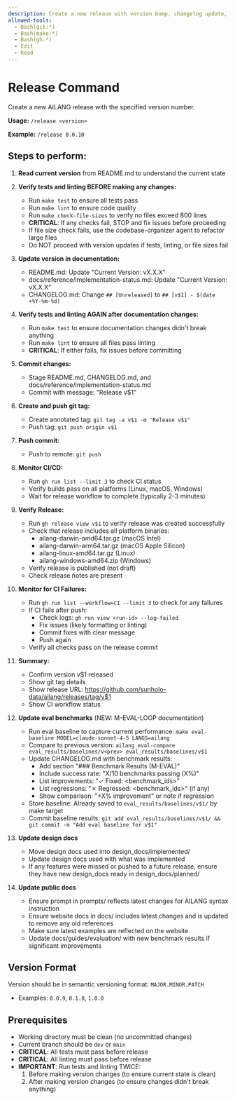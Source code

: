 ```yaml
---
description: Create a new release with version bump, changelog update, and git tag
allowed-tools:
  - Bash(git:*)
  - Bash(make:*)
  - Bash(gh:*)
  - Edit
  - Read
---
```


# Release Command

Create a new AILANG release with the specified version number.

**Usage:** `/release <version>`

**Example:** `/release 0.0.10`

## Steps to perform:

1. **Read current version** from README.md to understand the current state

2. **Verify tests and linting BEFORE making any changes:**
   - Run `make test` to ensure all tests pass
   - Run `make lint` to ensure code quality
   - Run `make check-file-sizes` to verify no files exceed 800 lines
   - **CRITICAL**: If any checks fail, STOP and fix issues before proceeding
   - If file size check fails, use the codebase-organizer agent to refactor large files
   - Do NOT proceed with version updates if tests, linting, or file sizes fail

3. **Update version in documentation:**
   - README.md: Update "Current Version: vX.X.X"
   - docs/reference/implementation-status.md: Update "Current Version: vX.X.X"
   - CHANGELOG.md: Change `## [Unreleased]` to `## [v$1] - $(date +%Y-%m-%d)`

4. **Verify tests and linting AGAIN after documentation changes:**
   - Run `make test` to ensure documentation changes didn't break anything
   - Run `make lint` to ensure all files pass linting
   - **CRITICAL**: If either fails, fix issues before committing

5. **Commit changes:**
   - Stage README.md, CHANGELOG.md, and docs/reference/implementation-status.md
   - Commit with message: "Release v$1"

6. **Create and push git tag:**
   - Create annotated tag: `git tag -a v$1 -m "Release v$1"`
   - Push tag: `git push origin v$1`

7. **Push commit:**
   - Push to remote: `git push`

8. **Monitor CI/CD:**
   - Run `gh run list --limit 3` to check CI status
   - Verify builds pass on all platforms (Linux, macOS, Windows)
   - Wait for release workflow to complete (typically 2-3 minutes)

9. **Verify Release:**
   - Run `gh release view v$1` to verify release was created successfully
   - Check that release includes all platform binaries:
     - ailang-darwin-amd64.tar.gz (macOS Intel)
     - ailang-darwin-arm64.tar.gz (macOS Apple Silicon)
     - ailang-linux-amd64.tar.gz (Linux)
     - ailang-windows-amd64.zip (Windows)
   - Verify release is published (not draft)
   - Check release notes are present

10. **Monitor for CI Failures:**
    - Run `gh run list --workflow=CI --limit 3` to check for any failures
    - If CI fails after push:
      - Check logs: `gh run view <run-id> --log-failed`
      - Fix issues (likely formatting or linting)
      - Commit fixes with clear message
      - Push again
    - Verify all checks pass on the release commit

11. **Summary:**
    - Confirm version v$1 released
    - Show git tag details
    - Show release URL: https://github.com/sunholo-data/ailang/releases/tag/v$1
    - Show CI workflow status

12. **Update eval benchmarks** (NEW: M-EVAL-LOOP documentation)
    - Run eval baseline to capture current performance: `make eval-baseline MODEL=claude-sonnet-4-5 LANGS=ailang`
    - Compare to previous version: `ailang eval-compare eval_results/baselines/v<prev> eval_results/baselines/v$1`
    - Update CHANGELOG.md with benchmark results:
      - Add section "### Benchmark Results (M-EVAL)"
      - Include success rate: "X/10 benchmarks passing (X%)"
      - List improvements: "✓ Fixed: <benchmark_ids>"
      - List regressions: "✗ Regressed: <benchmark_ids>" (if any)
      - Show comparison: "+X% improvement" or note if regression
    - Store baseline: Already saved to `eval_results/baselines/v$1/` by make target
    - Commit baseline results: `git add eval_results/baselines/v$1/ && git commit -m "Add eval baseline for v$1"`

13. **Update design docs**
    - Move design docs used into design_docs/implemented/
    - Update design docs used with what was implemented
    - If any features were missed or pushed to a future release, ensure they have new design_docs ready in design_docs/planned/

14. **Update public docs**
    - Ensure prompt in prompts/ reflects latest changes for AILANG syntax instruction
    - Ensure website docs in docs/ includes latest changes and is updated to remove any old references
    - Make sure latest examples are reflected on the website
    - Update docs/guides/evaluation/ with new benchmark results if significant improvements


## Version Format

Version should be in semantic versioning format: `MAJOR.MINOR.PATCH`
- Examples: `0.0.9`, `0.1.0`, `1.0.0`

## Prerequisites

- Working directory must be clean (no uncommitted changes)
- Current branch should be `dev` or `main`
- **CRITICAL**: All tests must pass before release
- **CRITICAL**: All linting must pass before release
- **IMPORTANT**: Run tests and linting TWICE:
  1. Before making version changes (to ensure current state is clean)
  2. After making version changes (to ensure changes didn't break anything)
